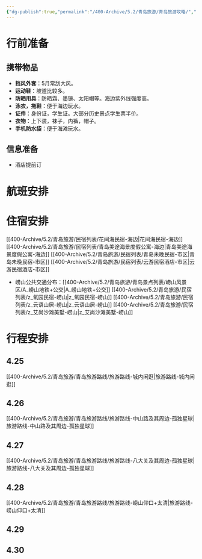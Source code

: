 ```yaml
---
{"dg-publish":true,"permalink":"/400-Archive/5.2/青岛旅游/青岛旅游攻略/","tags":["gardenEntry"]}
---
```


# 行前准备
## 携带物品
- **挡风外套**：5月常刮大风。
- **运动鞋**：坡道比较多。
- **防晒用具**：防晒霜、墨镜、太阳帽等。海边紫外线强度高。
- **泳衣，拖鞋**：便于海边玩水。
- **证件**：身份证，学生证。大部分历史景点学生票半价。
- **衣物**：上下装，袜子，内裤，帽子。
- **手机防水袋**：便于海滩玩水。
## 信息准备
- 酒店提前订
# 航班安排

# 住宿安排
[[400-Archive/5.2/青岛旅游/民宿列表/花间海民宿-海边\|花间海民宿-海边]]
[[400-Archive/5.2/青岛旅游/民宿列表/青岛美途海景度假公寓-海边\|青岛美途海景度假公寓-海边]]
[[400-Archive/5.2/青岛旅游/民宿列表/青岛未晚民宿-市区\|青岛未晚民宿-市区]]
[[400-Archive/5.2/青岛旅游/民宿列表/云游民宿酒店-市区\|云游民宿酒店-市区]]
- 崂山公共交通分布：[[400-Archive/5.2/青岛旅游/青岛景点列表/崂山风景区/A_崂山地铁+公交\|A_崂山地铁+公交]]
[[400-Archive/5.2/青岛旅游/民宿列表/z_氧园民宿-崂山\|z_氧园民宿-崂山]]
[[400-Archive/5.2/青岛旅游/民宿列表/z_云语山居-崂山\|z_云语山居-崂山]]
[[400-Archive/5.2/青岛旅游/民宿列表/z_艾尚沙滩美墅-崂山\|z_艾尚沙滩美墅-崂山]]
# 行程安排
## 4.25
[[400-Archive/5.2/青岛旅游/青岛旅游路线/旅游路线-城内闲逛\|旅游路线-城内闲逛]]
## 4.26
[[400-Archive/5.2/青岛旅游/青岛旅游路线/旅游路线-中山路及其周边-孤独星球\|旅游路线-中山路及其周边-孤独星球]]
## 4.27
[[400-Archive/5.2/青岛旅游/青岛旅游路线/旅游路线-八大关及其周边-孤独星球\|旅游路线-八大关及其周边-孤独星球]]
## 4.28
[[400-Archive/5.2/青岛旅游/青岛旅游路线/旅游路线-崂山仰口+太清\|旅游路线-崂山仰口+太清]]
## 4.29

## 4.30



